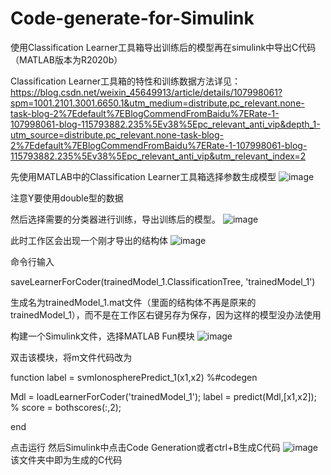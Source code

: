 # Code-generate-for-Simulink
使用Classification Learner工具箱导出训练后的模型再在simulink中导出C代码（MATLAB版本为R2020b）

Classification Learner工具箱的特性和训练数据方法详见：https://blog.csdn.net/weixin_45649913/article/details/107998061?spm=1001.2101.3001.6650.1&utm_medium=distribute.pc_relevant.none-task-blog-2%7Edefault%7EBlogCommendFromBaidu%7ERate-1-107998061-blog-115793882.235%5Ev38%5Epc_relevant_anti_vip&depth_1-utm_source=distribute.pc_relevant.none-task-blog-2%7Edefault%7EBlogCommendFromBaidu%7ERate-1-107998061-blog-115793882.235%5Ev38%5Epc_relevant_anti_vip&utm_relevant_index=2


先使用MATLAB中的Classification Learner工具箱选择参数生成模型
![image](https://github.com/shansicheng/Code-generate-for-Simulink/assets/100584217/bf079870-5fe7-4a64-bca2-99af30cebf33)

注意Y要使用double型的数据

然后选择需要的分类器进行训练，导出训练后的模型。
![image](https://github.com/shansicheng/Code-generate-for-Simulink/assets/100584217/b54666f4-3e41-489b-aab1-c9ae2bf71399)

此时工作区会出现一个刚才导出的结构体
![image](https://github.com/shansicheng/Code-generate-for-Simulink/assets/100584217/b2220d7e-ab30-4e0f-a080-8e7ad37b93e8)

命令行输入

saveLearnerForCoder(trainedModel_1.ClassificationTree, 'trainedModel_1')

生成名为trainedModel_1.mat文件（里面的结构体不再是原来的trainedModel_1），而不是在工作区右键另存为保存，因为这样的模型没办法使用

构建一个Simulink文件，选择MATLAB Fun模块
![image](https://github.com/shansicheng/Code-generate-for-Simulink/assets/100584217/d0d1ab26-acad-475f-aa4d-f565232811c1)

双击该模块，将m文件代码改为

function label = svmIonospherePredict_1(x1,x2) %#codegen

Mdl = loadLearnerForCoder('trainedModel_1');
label = predict(Mdl,[x1,x2]);
% score = bothscores(:,2);

end


点击运行
然后Simulink中点击Code Generation或者ctrl+B生成C代码 
![image](https://github.com/shansicheng/Code-generate-for-Simulink/assets/100584217/df00a562-cb8e-40ef-83c4-c4f2ae2198de)
该文件夹中即为生成的C代码

